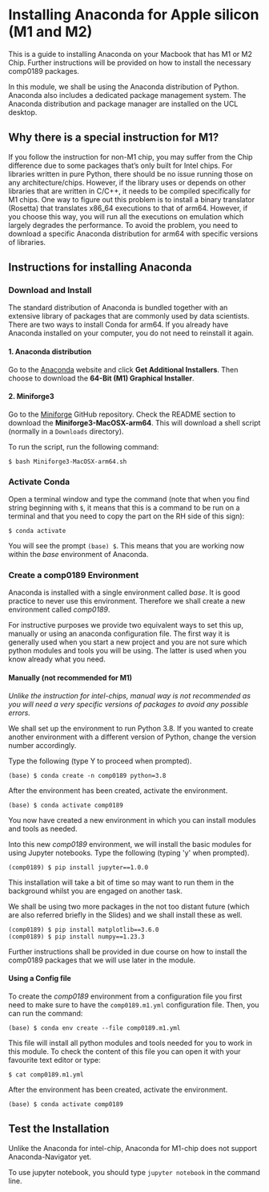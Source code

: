 # Installing Anaconda for Apple silicon (M1 and M2)

This is a guide to installing Anaconda on your Macbook that has M1 or M2 Chip. 
Further instructions will be provided on how to install the necessary comp0189 packages.

In this module, we shall be using the Anaconda distribution of Python. 
Anaconda also includes a dedicated package management system. 
The Anaconda distribution and package manager are installed on the UCL desktop.

## Why there is a special instruction for M1?
If you follow the instruction for non-M1 chip, you may suffer from the Chip difference due to some packages that’s only built for Intel chips. 
For libraries written in pure Python, there should be no issue running those on any architecture/chips. 
However, if the library uses or depends on other libraries that are written in C/C++, it needs to be compiled specifically for M1 chips.
One way to figure out this problem is to install a binary translator (Rosetta) that translates x86_64 executions to that of arm64.
However, if you choose this way, you will run all the executions on emulation which largely degrades the performance.
To avoid the problem, you need to download a specific Anaconda distribution for arm64 with specific versions of libraries.

## Instructions for installing Anaconda

### Download and Install

The standard distribution of Anaconda is bundled together with an extensive library of packages that are commonly used by data scientists. 
There are two ways to install Conda for arm64.
If you already have Anaconda installed on your computer, you do not need to reinstall it again.

#### 1. Anaconda distribution

Go to the [Anaconda](https://www.anaconda.com/distribution/) website and click **Get Additional Installers**.
Then choose to download the **64-Bit (M1) Graphical Installer**.

#### 2. Miniforge3

Go to the [Miniforge](https://github.com/conda-forge/miniforge) GitHub repository.
Check the README section to download the **Miniforge3-MacOSX-arm64**.
This will download a shell script (normally in a `Downloads` directory).

To run the script, run the following command:
```
$ bash Miniforge3-MacOSX-arm64.sh
```

### Activate Conda

Open a terminal window and type the command (note that when you find string beginning with `$`, it means that this is a command to be run on a terminal and that you need to copy the part on the RH side of this sign):

```
$ conda activate
```

You will see the prompt `(base) $`. This means that you are working now within the _base_ environment of Anaconda.

### Create a comp0189 Environment

Anaconda is installed with a single environment called _base_. It is good practice to never use this environment. Therefore we shall create a new environment called _comp0189_.

For instructive purposes we provide two equivalent ways to set this up, manually or using an anaconda configuration file. The first way it is generally used when you start a new project and you are not sure which python modules and tools you will be using. The latter is used when you know already what you need.

#### Manually (not recommended for M1)
_Unlike the instruction for intel-chips, manual way is not recommended as you will need a very specific versions of packages to avoid any possible errors._

We shall set up the environment to run Python 3.8. If you wanted to create another environment with a different version of Python, change the version number accordingly.

Type the following (type Y to proceed when prompted).

```
(base) $ conda create -n comp0189 python=3.8
```

After the environment has been created, activate the environment.

```
(base) $ conda activate comp0189
```

You now have created a new environment in which you can install modules and tools as needed.

Into this new _comp0189_ environment, we will install the basic modules for using Jupyter notebooks. Type the following (typing 'y' when prompted).

```
(comp0189) $ pip install jupyter==1.0.0
```

This installation will take a bit of time so may want to run them in the background whilst you are engaged on another task.

We shall be using two more packages in the not too distant future (which are also referred briefly in the Slides) and we shall install these as well.

```
(comp0189) $ pip install matplotlib==3.6.0
(comp0189) $ pip install numpy==1.23.3
```

Further instructions shall be provided in due course on how to install the comp0189 packages that we will use later in the module.

#### Using a Config file

To create the _comp0189_ environment from a configuration file you first need to make sure to have the `comp0189.m1.yml` configuration file. Then, you can run the command:

```
(base) $ conda env create --file comp0189.m1.yml
```

This file will install all python modules and tools needed for you to work in this module. To check the content of this file you can open it with your favourite text editor or type:

```
$ cat comp0189.m1.yml
```

After the environment has been created, activate the environment.

```
(base) $ conda activate comp0189
```

## Test the Installation

Unlike the Anaconda for intel-chip, Anaconda for M1-chip does not support Anaconda-Navigator yet.

To use jupyter notebook, you should type `jupyter notebook` in the command line.